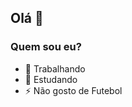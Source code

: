 ## Olá 👋

### Quem sou eu?

- 🔭 Trabalhando
- 🌱 Estudando
- ⚡ Não gosto de Futebol


<!--
**SerafimEverton/SerafimEverton** is a ✨ _special_ ✨ repository because its `README.md` (this file) appears on your GitHub profile.

Here are some ideas to get you started:

- 🔭 I’m currently working on ...
- 🌱 I’m currently learning ...
- 👯 I’m looking to collaborate on ...
- 🤔 I’m looking for help with ...
- 💬 Ask me about ...
- 📫 How to reach me: ...
- 😄 Pronouns: ...
- ⚡ Fun fact: ...
-->
